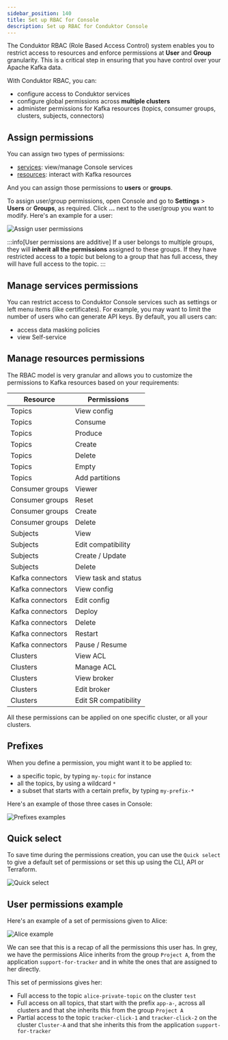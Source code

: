 ```yaml
---
sidebar_position: 140
title: Set up RBAC for Console
description: Set up RBAC for Conduktor Console
---
```


The Conduktor RBAC (Role Based Access Control) system enables you to restrict access to resources and enforce permissions at **User** and **Group** granularity. This is a critical step in ensuring that you have control over your Apache Kafka data.

With Conduktor RBAC, you can:

- configure access to Conduktor services
- configure global permissions across **multiple clusters**
- administer permissions for Kafka resources (topics, consumer groups, clusters, subjects, connectors)

## Assign permissions

You can assign two types of permissions:

- [services](#manage-services-permissions): view/manage Console services
- [resources](#manage-resources-permissions): interact with Kafka resources

And you can assign those permissions to **users** or **groups**.

To assign user/group permissions, open Console and go to **Settings** > **Users** or **Groups**, as required. Click **...** next to the user/group you want to modify. Here's an example for a user:

![Assign user permissions](/guides/assign-permissions.png)

:::info[User permissions are additive]
If a user belongs to multiple groups, they will **inherit all the permissions** assigned to these groups. If they have restricted access to a topic but belong to a group that has full access, they will have full access to the topic.
:::

## Manage services permissions

You can restrict access to Conduktor Console services such as settings or left menu items (like certificates). For example, you may want to limit the number of users who can generate API keys. By default, you all users can:

- access data masking policies
- view Self-service

## Manage resources permissions

The RBAC model is very granular and allows you to customize the permissions to Kafka resources based on your requirements:

| Resource         | Permissions           |
| ---------------- | --------------------- |
| Topics           | View config           |
| Topics           | Consume               |
| Topics           | Produce               |
| Topics           | Create                |
| Topics           | Delete                |
| Topics           | Empty                 |
| Topics           | Add partitions        |
| Consumer groups  | Viewer                |
| Consumer groups  | Reset                 |
| Consumer groups  | Create                |
| Consumer groups  | Delete                |
| Subjects         | View                  |
| Subjects         | Edit compatibility    |
| Subjects         | Create / Update       |
| Subjects         | Delete                |
| Kafka connectors | View task and status  |
| Kafka connectors | View config           |
| Kafka connectors | Edit config           |
| Kafka connectors | Deploy                |
| Kafka connectors | Delete                |
| Kafka connectors | Restart               |
| Kafka connectors | Pause / Resume        |
| Clusters         | View ACL              |
| Clusters         | Manage ACL            |
| Clusters         | View broker           |
| Clusters         | Edit broker           |
| Clusters         | Edit SR compatibility |

All these permissions can be applied on one specific cluster, or all your clusters.

## Prefixes

When you define a permission, you might want it to be applied to:

- a specific topic, by typing `my-topic` for instance
- all the topics, by using a wildcard `*`
- a subset that starts with a certain prefix, by typing `my-prefix-*`

Here's an example of those three cases in Console:

![Prefixes examples](/guides/prefixes-example.png)

## Quick select

To save time during the permissions creation, you can use the `Quick select` to give a default set of permissions or set this up using the CLI, API or Terraform.

![Quick select](/guides/quick-select.png)

## User permissions example

Here's an example of a set of permissions given to Alice:

![Alice example](/guides/alice-example.png)

We can see that this is a recap of all the permissions this user has. In grey, we have the permissions Alice inherits from the group `Project A`, from the application `support-for-tracker` and in white the ones that are assigned to her directly.

This set of permissions gives her:

- Full access to the topic `alice-private-topic` on the cluster `test`
- Full access on all topics, that start with the prefix `app-a-`, across all clusters and that she inherits this from the group `Project A`
- Partial access to the topic `tracker-click-1` and `tracker-click-2` on the cluster `Cluster-A` and that she inherits this from the application `support-for-tracker`
